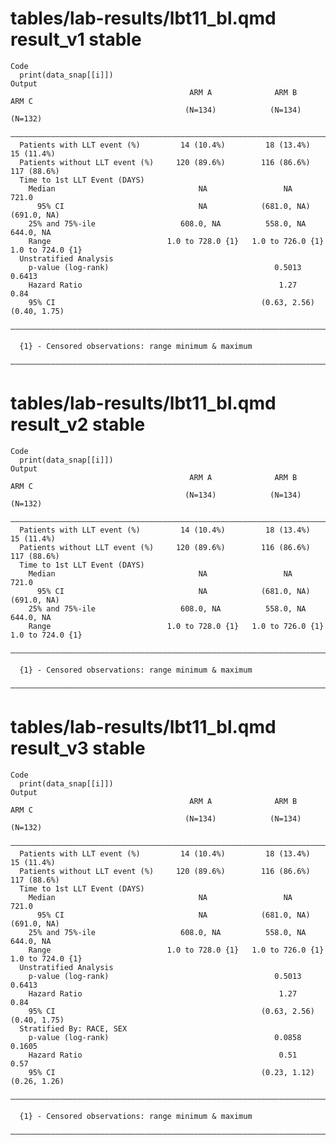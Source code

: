 # tables/lab-results/lbt11_bl.qmd result_v1 stable

    Code
      print(data_snap[[i]])
    Output
                                            ARM A              ARM B              ARM C      
                                           (N=134)            (N=134)            (N=132)     
      ———————————————————————————————————————————————————————————————————————————————————————
      Patients with LLT event (%)         14 (10.4%)         18 (13.4%)         15 (11.4%)   
      Patients without LLT event (%)     120 (89.6%)        116 (86.6%)        117 (88.6%)   
      Time to 1st LLT Event (DAYS)                                                           
        Median                                NA                 NA               721.0      
          95% CI                              NA            (681.0, NA)        (691.0, NA)   
        25% and 75%-ile                   608.0, NA          558.0, NA          644.0, NA    
        Range                          1.0 to 728.0 {1}   1.0 to 726.0 {1}   1.0 to 724.0 {1}
      Unstratified Analysis                                                                  
        p-value (log-rank)                                     0.5013             0.6413     
        Hazard Ratio                                            1.27               0.84      
        95% CI                                              (0.63, 2.56)       (0.40, 1.75)  
      ———————————————————————————————————————————————————————————————————————————————————————
      
      {1} - Censored observations: range minimum & maximum
      ———————————————————————————————————————————————————————————————————————————————————————
      

# tables/lab-results/lbt11_bl.qmd result_v2 stable

    Code
      print(data_snap[[i]])
    Output
                                            ARM A              ARM B              ARM C      
                                           (N=134)            (N=134)            (N=132)     
      ———————————————————————————————————————————————————————————————————————————————————————
      Patients with LLT event (%)         14 (10.4%)         18 (13.4%)         15 (11.4%)   
      Patients without LLT event (%)     120 (89.6%)        116 (86.6%)        117 (88.6%)   
      Time to 1st LLT Event (DAYS)                                                           
        Median                                NA                 NA               721.0      
          95% CI                              NA            (681.0, NA)        (691.0, NA)   
        25% and 75%-ile                   608.0, NA          558.0, NA          644.0, NA    
        Range                          1.0 to 728.0 {1}   1.0 to 726.0 {1}   1.0 to 724.0 {1}
      ———————————————————————————————————————————————————————————————————————————————————————
      
      {1} - Censored observations: range minimum & maximum
      ———————————————————————————————————————————————————————————————————————————————————————
      

# tables/lab-results/lbt11_bl.qmd result_v3 stable

    Code
      print(data_snap[[i]])
    Output
                                            ARM A              ARM B              ARM C      
                                           (N=134)            (N=134)            (N=132)     
      ———————————————————————————————————————————————————————————————————————————————————————
      Patients with LLT event (%)         14 (10.4%)         18 (13.4%)         15 (11.4%)   
      Patients without LLT event (%)     120 (89.6%)        116 (86.6%)        117 (88.6%)   
      Time to 1st LLT Event (DAYS)                                                           
        Median                                NA                 NA               721.0      
          95% CI                              NA            (681.0, NA)        (691.0, NA)   
        25% and 75%-ile                   608.0, NA          558.0, NA          644.0, NA    
        Range                          1.0 to 728.0 {1}   1.0 to 726.0 {1}   1.0 to 724.0 {1}
      Unstratified Analysis                                                                  
        p-value (log-rank)                                     0.5013             0.6413     
        Hazard Ratio                                            1.27               0.84      
        95% CI                                              (0.63, 2.56)       (0.40, 1.75)  
      Stratified By: RACE, SEX                                                               
        p-value (log-rank)                                     0.0858             0.1605     
        Hazard Ratio                                            0.51               0.57      
        95% CI                                              (0.23, 1.12)       (0.26, 1.26)  
      ———————————————————————————————————————————————————————————————————————————————————————
      
      {1} - Censored observations: range minimum & maximum
      ———————————————————————————————————————————————————————————————————————————————————————
      

